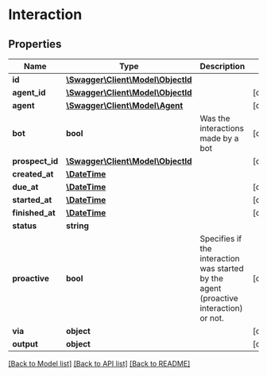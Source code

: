# Interaction

## Properties
Name | Type | Description | Notes
------------ | ------------- | ------------- | -------------
**id** | [**\Swagger\Client\Model\ObjectId**](ObjectId.md) |  | 
**agent_id** | [**\Swagger\Client\Model\ObjectId**](ObjectId.md) |  | [optional] 
**agent** | [**\Swagger\Client\Model\Agent**](Agent.md) |  | [optional] 
**bot** | **bool** | Was the interactions made by a bot | [optional] 
**prospect_id** | [**\Swagger\Client\Model\ObjectId**](ObjectId.md) |  | [optional] 
**created_at** | [**\DateTime**](\DateTime.md) |  | 
**due_at** | [**\DateTime**](\DateTime.md) |  | [optional] 
**started_at** | [**\DateTime**](\DateTime.md) |  | [optional] 
**finished_at** | [**\DateTime**](\DateTime.md) |  | [optional] 
**status** | **string** |  | 
**proactive** | **bool** | Specifies if the interaction was started by the agent (proactive interaction) or not. | [optional] 
**via** | **object** |  | [optional] 
**output** | **object** |  | [optional] 

[[Back to Model list]](../README.md#documentation-for-models) [[Back to API list]](../README.md#documentation-for-api-endpoints) [[Back to README]](../README.md)


